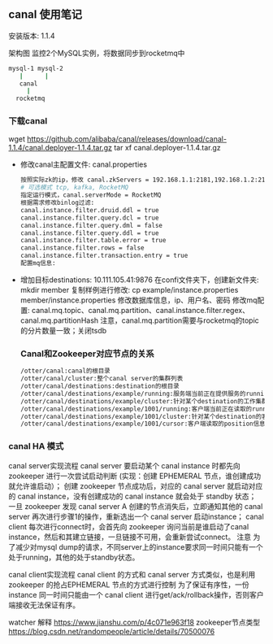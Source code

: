 ## canal 使用笔记
安装版本: 1.1.4

架构图
监控2个MySQL实例，将数据同步到rocketmq中
```bash
mysql-1 mysql-2
   |      |
   canal
     |
  rocketmq
```


### 下载canal
wget https://github.com/alibaba/canal/releases/download/canal-1.1.4/canal.deployer-1.1.4.tar.gz
tar xf canal.deployer-1.1.4.tar.gz

- 修改canal主配置文件: canal.properties
  ```bash
  按照实际zk的ip，修改 canal.zkServers = 192.168.1.1:2181,192.168.1.2:2181,192.168.1.3:2181
  # 可选模式 tcp, kafka, RocketMQ
  指定运行模式，canal.serverMode = RocketMQ
  根据需求修改binlog过滤:
  canal.instance.filter.druid.ddl = true
  canal.instance.filter.query.dcl = true
  canal.instance.filter.query.dml = false
  canal.instance.filter.query.ddl = true
  canal.instance.filter.table.error = true
  canal.instance.filter.rows = false
  canal.instance.filter.transaction.entry = true
  配置mq信息: 
  ```
- 增加目标destinations: 10.111.105.41:9876
  在confi文件夹下，创建新文件夹: mkdir member
  复制样例进行修改: cp example/instance.properties member/instance.properties
  修改数据库信息，ip、用户名、密码
  修改mq配置: canal.mq.topic、canal.mq.partition、canal.instance.filter.regex、canal.mq.partitionHash
  注意，canal.mq.partition需要与rocketmq的topic的分片数量一致；关闭tsdb

  ### Canal和Zookeeper对应节点的关系
  ```bash
  /otter/canal:canal的根目录
  /otter/canal/cluster:整个canal server的集群列表
  /otter/canal/destinations:destination的根目录
  /otter/canal/destinations/example/running:服务端当前正在提供服务的running节点
  /otter/canal/destinations/example/cluster:针对某个destination的工作集群列表
  /otter/canal/destinations/example/1001/running:客户端当前正在读取的running节点
  /otter/canal/destinations/example/1001/cluster:针对某个destination的客户端列表
  /otter/canal/destinations/example/1001/cursor:客户端读取的position信息
  ```

### canal HA 模式
canal server实现流程
canal server 要启动某个 canal instance 时都先向 zookeeper 进行一次尝试启动判断 (实现：创建 EPHEMERAL 节点，谁创建成功就允许谁启动）；
创建 zookeeper 节点成功后，对应的 canal server 就启动对应的 canal instance，没有创建成功的 canal instance 就会处于 standby 状态；
一旦 zookeeper 发现 canal server A 创建的节点消失后，立即通知其他的 canal server 再次进行步骤1的操作，重新选出一个 canal server 启动instance；
canal client 每次进行connect时，会首先向 zookeeper 询问当前是谁启动了canal instance，然后和其建立链接，一旦链接不可用，会重新尝试connect。
注意
为了减少对mysql dump的请求，不同server上的instance要求同一时间只能有一个处于running，其他的处于standby状态。

canal client实现流程
canal client 的方式和 canal server 方式类似，也是利用 zookeeper 的抢占EPHEMERAL 节点的方式进行控制
为了保证有序性，一份 instance 同一时间只能由一个 canal client 进行get/ack/rollback操作，否则客户端接收无法保证有序。


watcher 解释 https://www.jianshu.com/p/4c071e963f18
zookeeper节点类型 https://blog.csdn.net/randompeople/article/details/70500076